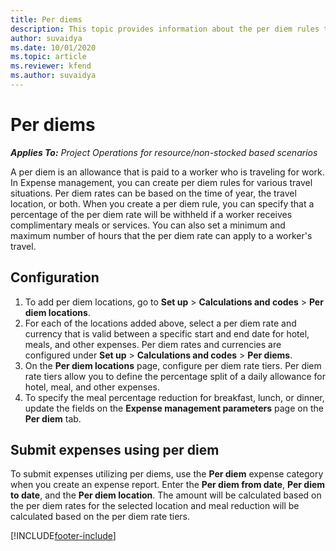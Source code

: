 ```yaml
---
title: Per diems
description: This topic provides information about the per diem rules that are used in Expense management.
author: suvaidya
ms.date: 10/01/2020
ms.topic: article
ms.reviewer: kfend 
ms.author: suvaidya
---
```


# Per diems

_**Applies To:** Project Operations for resource/non-stocked based scenarios_


A per diem is an allowance that is paid to a worker who is traveling for work. In Expense management, you can create per diem rules for  various travel situations. Per diem rates can be based on the time of year, the travel location, or both. When you create a per diem  rule, you can specify that a percentage of the per diem rate will be withheld if a worker receives complimentary meals or services. You can also set a minimum and maximum number of hours that the per diem rate can apply to a worker's travel.

## Configuration 

1. To add per diem locations, go to **Set up** > **Calculations and codes** > **Per diem locations**.
2. For each of the locations added above, select a per diem rate and currency that is valid between a specific start and end date for hotel, meals, and other expenses. Per diem rates and currencies are configured under **Set up** > **Calculations and codes** > **Per diems**.
3. On the **Per diem locations** page, configure per diem rate tiers. Per diem rate tiers allow you to define the percentage split of a daily allowance for hotel, meal, and other expenses. 
4. To specify the meal percentage reduction for breakfast, lunch, or dinner, update the fields on the **Expense management parameters** page on the **Per diem** tab. 
	
## Submit expenses using per diem
To submit expenses utilizing per diems, use the **Per diem** expense category when you create an expense report. 
Enter the **Per diem from date**, **Per diem to date**,  and the **Per diem location**. 
The amount will be calculated based on the per diem rates for the selected location and meal reduction will be calculated based on the per diem rate tiers.


[!INCLUDE[footer-include](../includes/footer-banner.md)]